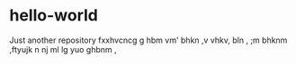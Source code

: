 # hello-world
Just another repository
fxxhvcncg
g hbm vm'
 bhkn ,v
vhkv, 
bln , ;m 
bhknm ,ftyujk n
nj ml lg yuo
 ghbnm , 
